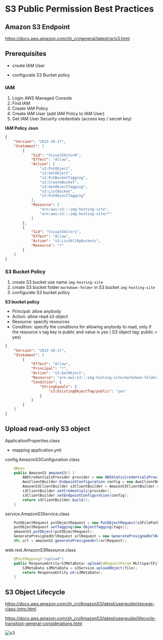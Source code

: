 # S3 Public Permission Best Practices

## Amazon S3 Endpoint

https://docs.aws.amazon.com/zh_cn/general/latest/gr/s3.html

## Prerequisites

- create IAM User

- configurate S3 Bucket policy

### IAM

1. Login AWS Managed Console
2. Find IAM
3. Create IAM Policy
4. Create IAM User (add IAM Policy to IAM User)
5. Get IAM User Security credentials (access key / secret key) 

**IAM Policy Json** 

```json
{
    "Version": "2012-10-17",
    "Statement": [
        {
            "Sid": "VisualEditor0",
            "Effect": "Allow",
            "Action": [
                "s3:PutObject",
                "s3:GetObject",
                "s3:PutBucketTagging",
                "s3:CreateBucket",
                "s3:GetObjectTagging",
                "s3:ListBucket",
                "s3:PutObjectTagging"
            ],
            "Resource": [
                "arn:aws:s3:::img-hosting-site",
                "arn:aws:s3:::img-hosting-site/*"
            ]
        },
        {
            "Sid": "VisualEditor1",
            "Effect": "Allow",
            "Action": "s3:ListAllMyBuckets",
            "Resource": "*"
        }
    ]
}
```

### S3 Bucket Policy

1. create S3 bucket use name `img-hosting-site`
2. create S3 bucket folder `markdown-folder` in S3 bucket `img-hosting-site`
3. configurate S3 bucket policy

**S3 bucket policy**

- Principal: allow anybody
- Action: allow read s3 object
- Resource: specify resources
- Condition: specify the conditions for allowing anybody to read, only if the resource`s tag key is public and value is yes ( S3 object tag: public = yes)

```json
{
    "Version": "2012-10-17",
    "Statement": [
        {
            "Effect": "Allow",
            "Principal": "*",
            "Action": "s3:GetObject",
            "Resource": "arn:aws:s3:::img-hosting-site/markdown-folder/*",
            "Condition": {
                "StringEquals": {
                    "s3:ExistingObjectTag/public": "yes"
                }
            }
        }
    ]
}
```

## Upload read-only S3 object

ApplicationProperties.class
- mapping application.yml

config.AmazonS3Configuration.class

```java
    @Bean
    public AmazonS3 amazonS3() {
        AWSCredentialsProvider provider = new AWSStaticCredentialsProvider(new BasicAWSCredentials(awsAccessKey, awsSecretKey));
        AwsClientBuilder.EndpointConfiguration config = new AwsClientBuilder.EndpointConfiguration(endpoint, region);
        AmazonS3ClientBuilder s3ClientBuilder = AmazonS3ClientBuilder.standard();
        s3ClientBuilder.setCredentials(provider);
        s3ClientBuilder.setEndpointConfiguration(config);
        return s3ClientBuilder.build();
    }
```

service.AmazonS3Service.class

```java
    PutObjectRequest putObjectRequest = new PutObjectRequest(s3FilePath, uuidName, file.getInputStream(), metadata);
    putObjectRequest.setTagging(new ObjectTagging(tags));
    amazonS3.putObject(putObjectRequest);
    GeneratePresignedUrlRequest urlRequest = new GeneratePresignedUrlRequest(s3FilePath, uuidName);
    URL url = amazonS3.generatePresignedUrl(urlRequest);
```

web.rest.AmazonS3Resource.class

```java
    @PostMapping("/upload")
    public ResponseEntity<S3MetaData> upload(@RequestParam MultipartFile file) {
        S3MetaData s3MetaData = s3Service.uploadObject(file);
        return ResponseEntity.ok(s3MetaData);
    }
```

## S3 Object Lifecycle

https://docs.aws.amazon.com/zh_cn/AmazonS3/latest/userguide/storage-class-intro.html

https://docs.aws.amazon.com/zh_cn/AmazonS3/latest/userguide/lifecycle-transition-general-considerations.html

![s3](https://docs.aws.amazon.com/zh_cn/AmazonS3/latest/userguide/images/lifecycle-transitions-v3.png)
